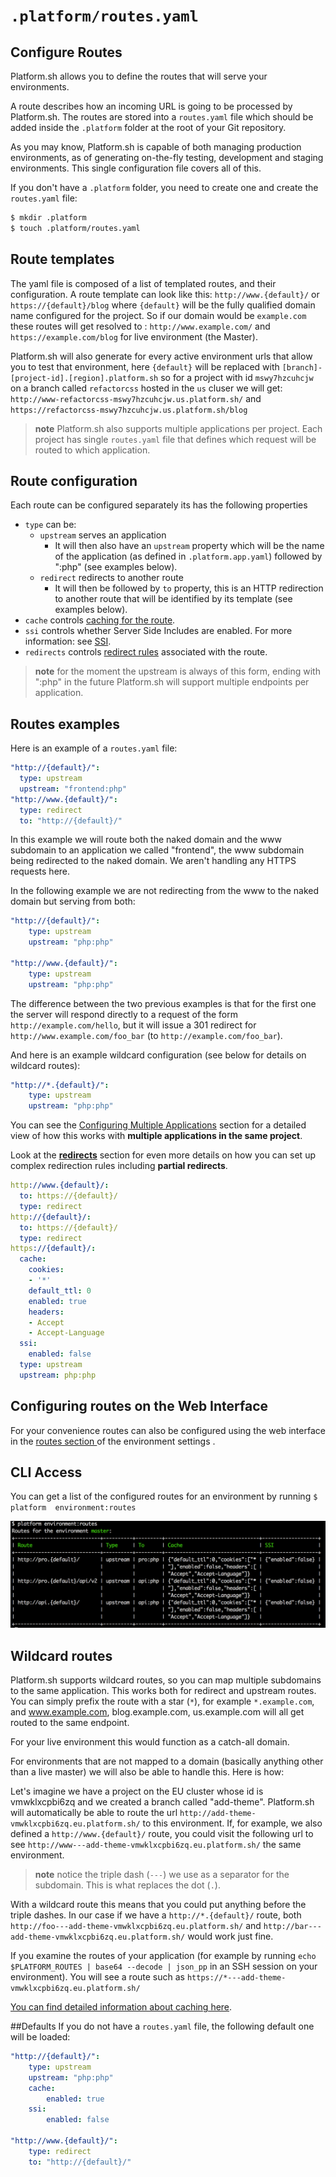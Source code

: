 # `.platform/routes.yaml`
## Configure Routes

Platform.sh allows you to define the routes that will serve your
environments. 

A route describes how an incoming URL is going to be processed by
Platform.sh. The routes are stored into a `routes.yaml` file which
should be added inside the `.platform` folder at the root of your Git
repository.

As you may know, Platform.sh is capable of both managing production
environments, as of generating on-the-fly testing, development
and staging environments. This single configuration file covers
all of this.

If you don't have a `.platform` folder, you need to create one and create the 
`routes.yaml` file:

```bash
$ mkdir .platform
$ touch .platform/routes.yaml
```
## Route templates

The yaml file is composed of a list of templated routes, and their 
configuration. A route  template can look like this: `http://www.{default}/` or 
`https://{default}/blog` where `{default}` will be the fully qualified domain 
name configured for the project. So if our domain would be `example.com` these 
routes will get resolved to : `http://www.example.com/` and 
`https://example.com/blog` for live environment (the Master). 

Platform.sh will also generate for every active environment urls that allow you 
to test that environment, here `{default}` will be replaced with 
`[branch]-[project-id].[region].platform.sh` so for a project with id 
`mswy7hzcuhcjw` on a branch called `refactorcss` hosted in the `us` cluser we 
will get: `http://www-refactorcss-mswy7hzcuhcjw.us.platform.sh/` and 
`https://refactorcss-mswy7hzcuhcjw.us.platform.sh/blog` 

> **note** Platform.sh also supports multiple applications per
> project. Each project has single `routes.yaml` file that defines
> which request will be routed to which application.

## Route configuration
Each route can be configured separately its has the following properties

* `type` can be:
  * `upstream` serves an application
    * It will then also have an `upstream` property which will be the name of 
    the application (as defined in `.platform.app.yaml`) followed by ":php" (see
     examples below).
  * `redirect` redirects to another route
    * It will then be followed by `to` property, this is an HTTP redirection to 
    another route that will be identified by its template (see examples below).
* `cache` controls [caching for the route](cache.html).
* `ssi` controls whether Server Side Includes are enabled. For more information: see [SSI](ssi.html).
* `redirects` controls [redirect rules](redirects.html) associated with the route.

> **note** for the moment the upstream is always of this form, ending with 
> ":php" in the  future Platform.sh will support multiple endpoints per 
> application. 


## Routes examples
Here is an example of a `routes.yaml` file:
```yaml
"http://{default}/":
  type: upstream
  upstream: "frontend:php"
"http://www.{default}/":
  type: redirect
  to: "http://{default}/"
```
In this example we will route both the naked domain and the www subdomain to an
application we called "frontend", the www subdomain being redirected to the
naked domain. We aren't handling any HTTPS requests here.

In the following example we are not redirecting from the www to the naked domain 
but serving from both:

```yaml
"http://{default}/":
    type: upstream
    upstream: "php:php"

"http://www.{default}/":
    type: upstream
    upstream: "php:php"
```

The difference between the two previous examples is that for the first one the
server will respond directly to a request of the form `http://example.com/hello`, 
but it will issue a 301 redirect for `http://www.example.com/foo_bar` (to 
`http://example.com/foo_bar`).

And here is an example wildcard configuration (see below for details on wildcard
routes):

```yaml
"http://*.{default}/":
    type: upstream
    upstream: "php:php"
```

You can see the [Configuring Multiple 
Applications](platform-app-yaml-multi-app.md) section
for a  detailed view of how this works with **multiple applications in the same 
project**.
 
Look at the **[redirects](redirects.md)** section
for even more details on how you can set up complex redirection rules including
**partial redirects**.



```yaml
http://www.{default}/:
  to: https://{default}/
  type: redirect
http://{default}/:
  to: https://{default}/
  type: redirect
https://{default}/:
  cache:
    cookies:
    - '*'
    default_ttl: 0
    enabled: true
    headers:
    - Accept
    - Accept-Language
  ssi:
    enabled: false
  type: upstream
  upstream: php:php
```
## Configuring routes on the Web Interface
For your convenience routes can also be configured using the web interface in
the [routes section ](../overview/web-ui/configure-environment.html#routes) of the 
environment settings .

## CLI Access
You can get a list of the configured routes for an environment by running 
`$ platform  environment:routes`

![Platform Routes Cli](/images/platform-routes-cli.png)

## Wildcard routes
Platform.sh supports wildcard routes, so you can map multiple subdomains to the
same application. This works both for redirect and upstream routes. You can
simply prefix the route with a star (`*`), for example `*.example.com`, and
www.example.com, blog.example.com, us.example.com will all get routed to the
same endpoint.

For your live environment this would function as a catch-all domain.

For environments that are not mapped to a domain (basically anything other than
a live master) we will also be able to handle this. Here is how:

Let's imagine we have a project on the EU cluster whose id is vmwklxcpbi6zq and
we created a branch called "add-theme". Platform.sh will automatically be able
to route the url `http://add-theme-vmwklxcpbi6zq.eu.platform.sh/` to this
environment. If, for example, we also defined a `http://www.{default}/` route,
you could visit the following url to see
`http://www---add-theme-vmwklxcpbi6zq.eu.platform.sh/` the same environment. 
 
> **note** notice the triple dash (`---`) we use as a separator for the subdomain.
> This is what replaces the dot (`.`).

With a wildcard route this means that you could put anything before the triple 
dashes. In our case if we have a `http://*.{default}/` route, both
`http://foo---add-theme-vmwklxcpbi6zq.eu.platform.sh/` and 
`http://bar---add-theme-vmwklxcpbi6zq.eu.platform.sh/` would work just fine.

If you examine the routes of your application (for example by running
`echo $PLATFORM_ROUTES | base64 --decode | json_pp` in an SSH session on your environment).
You will see a route such as `https://*---add-theme-vmwklxcpbi6zq.eu.platform.sh/`

[You can find detailed information about caching here](cache.html).

##Defaults
If you do not have a `routes.yaml` file, the following default one will be loaded:

```yaml
"http://{default}/":
    type: upstream
    upstream: "php:php"
    cache:
        enabled: true
    ssi:
        enabled: false

"http://www.{default}/":
    type: redirect
    to: "http://{default}/"
```
